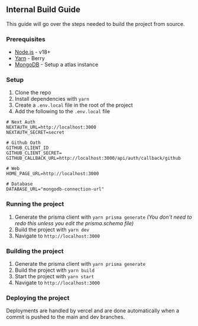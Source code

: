## Internal Build Guide

This guide will go over the steps needed to build the project from source.

### Prerequisites

- [Node.js](https://nodejs.org/en/) - v18+
- [Yarn](https://yarnpkg.com/) - Berry
- [MongoDB](https://www.mongodb.com/) - Setup a atlas instance

### Setup

1. Clone the repo
2. Install dependencies with `yarn`
3. Create a `.env.local` file in the root of the project
4. Add the following to the `.env.local` file

```env
# Next Auth
NEXTAUTH_URL=http://localhost:3000
NEXTAUTH_SECRET=secret

# Github Oath
GITHUB_CLIENT_ID
GITHUB_CLIENT_SECRET=
GITHUB_CALLBACK_URL=http://localhost:3000/api/auth/callback/github

# Web 
HOME_PAGE_URL=http://localhost:3000

# Database
DATABASE_URL="mongodb-connection-url"
```

### Running the project

1. Generate the prisma client with `yarn prisma generate` *(You don't need to redo this unless you edit the prisma.schema file)*
2. Build the project with `yarn dev`
3. Navigate to `http://localhost:3000`

### Building the project

1. Generate the prisma client with `yarn prisma generate`
2. Build the project with `yarn build`
3. Start the project with `yarn start`
4. Navigate to `http://localhost:3000`

### Deploying the project

Deployments are handled by vercel and are done automatically when a commit is pushed to the main and dev branches.